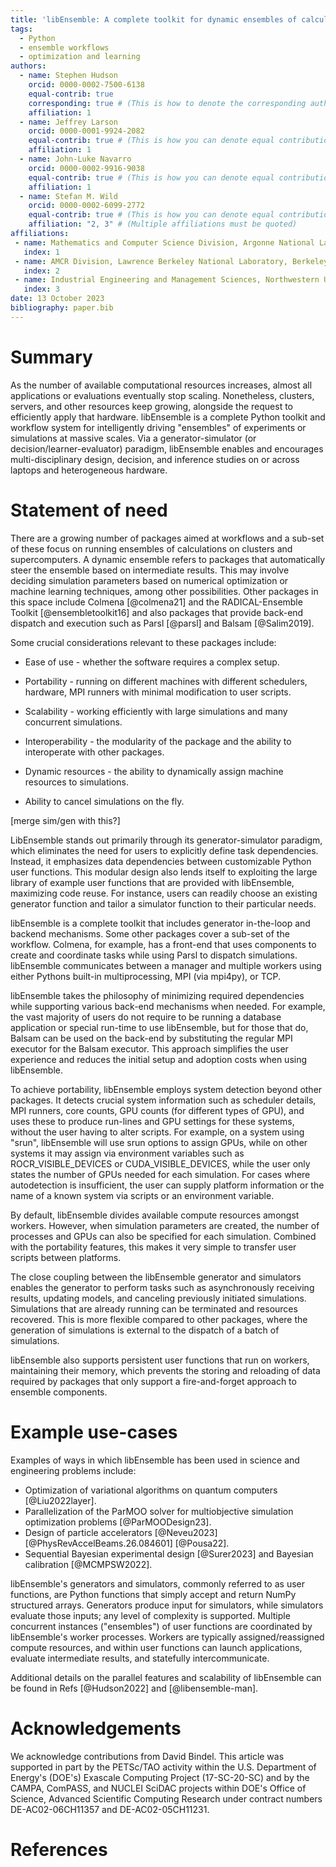 ```yaml
---
title: 'libEnsemble: A complete toolkit for dynamic ensembles of calculations'
tags:
  - Python
  - ensemble workflows
  - optimization and learning
authors:
  - name: Stephen Hudson
    orcid: 0000-0002-7500-6138
    equal-contrib: true
    corresponding: true # (This is how to denote the corresponding author)
    affiliation: 1
  - name: Jeffrey Larson
    orcid: 0000-0001-9924-2082
    equal-contrib: true # (This is how you can denote equal contributions between multiple authors)
    affiliation: 1
  - name: John-Luke Navarro
    orcid: 0000-0002-9916-9038
    equal-contrib: true # (This is how you can denote equal contributions between multiple authors)
    affiliation: 1
  - name: Stefan M. Wild
    orcid: 0000-0002-6099-2772
    equal-contrib: true # (This is how you can denote equal contributions between multiple authors)
    affiliation: "2, 3" # (Multiple affiliations must be quoted)
affiliations:
 - name: Mathematics and Computer Science Division, Argonne National Laboratory, Lemont, IL, USA
   index: 1
 - name: AMCR Division, Lawrence Berkeley National Laboratory, Berkeley, CA, USA
   index: 2
 - name: Industrial Engineering and Management Sciences, Northwestern University, Evanston, IL, USA
   index: 3
date: 13 October 2023
bibliography: paper.bib
---
```


# Summary

As the number of available computational resources increases, almost all applications
or evaluations eventually stop scaling. Nonetheless, clusters, servers, and other resources
keep growing, alongside the request to efficiently apply that hardware.
libEnsemble is a complete Python toolkit and workflow system for intelligently driving
"ensembles" of experiments or simulations at massive scales. Via a generator-simulator
(or decision/learner-evaluator) paradigm, libEnsemble enables and encourages multi-disciplinary
design, decision, and inference studies on or across laptops and heterogeneous hardware.

# Statement of need

There are a growing number of packages aimed at workflows and a sub-set of these focus on running ensembles of calculations on clusters and supercomputers. A dynamic ensemble refers to packages that automatically steer the ensemble based on intermediate results. This may involve deciding simulation parameters based on numerical optimization or machine learning techniques, among other possibilities. Other packages in this space include Colmena [@colmena21] and the RADICAL-Ensemble Toolkit [@ensembletoolkit16] and also packages that provide back-end dispatch and execution such as Parsl [@parsl] and Balsam [@Salim2019].

Some crucial considerations relevant to these packages include:

- Ease of use - whether the software requires a complex setup.

- Portability - running on different machines with different schedulers, hardware, MPI runners with minimal modification to user scripts.

- Scalability - working efficiently with large simulations and many concurrent simulations.

- Interoperability - the modularity of the package and the ability to interoperate with other packages.

- Dynamic resources - the ability to dynamically assign machine resources to simulations.

- Ability to cancel simulations on the fly.

[merge sim/gen with this?]

LibEnsemble stands out primarily through its generator-simulator paradigm, which eliminates the need for users to explicitly define task dependencies. Instead, it emphasizes data dependencies between customizable Python user functions. This modular design also lends itself to exploiting the large library of example user functions that are provided with libEnsemble, maximizing code reuse. For instance, users can readily choose an existing generator function and tailor a simulator function to their particular needs.

libEnsemble is a complete toolkit that includes generator in-the-loop and backend mechanisms. Some other packages cover a sub-set of the workflow. Colmena, for example, has a front-end that uses components to create and coordinate tasks while using Parsl to dispatch simulations. libEnsemble communicates between a manager and multiple workers using either Pythons built-in multiprocessing, MPI (via mpi4py), or TCP.

libEnsemble takes the philosophy of minimizing required dependencies while supporting various back-end mechanisms when needed. For example, the vast majority of users do not require to be running a database application or special run-time to use libEnsemble, but for those that do, Balsam can be used on the back-end by substituting the regular MPI executor for the Balsam executor. This approach simplifies the user experience and reduces the initial setup and adoption costs when using libEnsemble.

To achieve portability, libEnsemble employs system detection beyond other packages. It detects crucial system information such as scheduler details, MPI runners, core counts, GPU counts (for different types of GPU), and uses these to produce run-lines and GPU settings for these systems, without the user having to alter scripts. For example, on a system using "srun", libEnsemble will use srun options to assign GPUs, while on other systems it may assign via environment variables such as ROCR_VISIBLE_DEVICES or CUDA_VISIBLE_DEVICES, while the user only states the number of GPUs needed for each simulation. For cases where autodetection is insufficient, the user can supply platform information or the name of a known system via scripts or an environment variable.

By default, libEnsemble divides available compute resources amongst workers. However, when simulation parameters are created, the number of processes and GPUs can also be specified for each simulation. Combined with the portability features, this makes it very simple to transfer user scripts between platforms.

The close coupling between the libEnsemble generator and simulators enables the generator to perform tasks such as asynchronously receiving results, updating models, and canceling previously initiated simulations. Simulations that are already running can be terminated and resources recovered. This is more flexible compared to other packages, where the generation of simulations is external to the dispatch of a batch of simulations.

libEnsemble also supports persistent user functions that run on workers, maintaining their memory, which prevents the storing and reloading of data required by packages that only support a fire-and-forget approach to ensemble components.

# Example use-cases

Examples of ways in which libEnsemble has been used in science and engineering problems include:

- Optimization of variational algorithms on quantum computers [@Liu2022layer].
- Parallelization of the ParMOO solver for multiobjective simulation optimization problems [@ParMOODesign23].
- Design of particle accelerators [@Neveu2023] [@PhysRevAccelBeams.26.084601] [@Pousa22].
- Sequential Bayesian experimental design [@Surer2023] and Bayesian calibration [@MCMPSW2022].

libEnsemble's generators and simulators, commonly referred to as user functions, are Python
functions that simply accept and return NumPy structured arrays. Generators produce input for
simulators, while simulators evaluate those inputs; any level of complexity is supported.
Multiple concurrent instances ("ensembles") of user functions are coordinated by libEnsemble's
worker processes. Workers are typically assigned/reassigned compute resources, and within
user functions can launch applications, evaluate intermediate results, and statefully intercommunicate.

Additional details on the parallel features and scalability of libEnsemble can be found in Refs [@Hudson2022] and [@libensemble-man].

# Acknowledgements

We acknowledge contributions from David Bindel.
This article was supported in part by the PETSc/TAO activity within the U.S. Department of Energy's (DOE's) Exascale Computing Project (17-SC-20-SC) and by the CAMPA, ComPASS, and NUCLEI SciDAC projects within DOE's Office of Science, Advanced Scientific Computing Research under contract numbers DE-AC02-06CH11357 and DE-AC02-05CH11231.


# References
